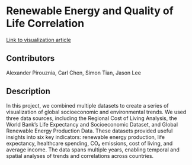 # Renewable Energy and Quality of Life Correlation

[Link to visualization article](https://alexpirou.github.io/RenewableEnergy-QualityofLife-Visualizations/)

## Contributors

Alexander Pirouznia, Carl Chen, Simon Tian, Jason Lee

## Description 

In this project, we combined multiple datasets to create a series of visualization of global socioeconomic and environmental trends. We used three data sources, including the Regional Cost of Living Analysis, the World Bank’s Life Expectancy and Socioeconomic Dataset, and Global Renewable Energy Production Data. These datasets provided useful insights into six key indicators: renewable energy production, life expectancy, healthcare spending, CO₂ emissions, cost of living, and average income. The data spans multiple years, enabling temporal and spatial analyses of trends and correlations across countries.